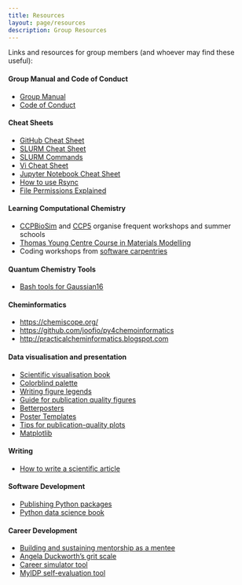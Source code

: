 ```yaml
---
title: Resources
layout: page/resources
description: Group Resources
---
```


Links and resources for group members (and whoever may find these useful):

#### Group Manual and Code of Conduct

- [Group Manual](group-manual.md)
- [Code of Conduct](COC.md)

#### Cheat Sheets

- [GitHub Cheat Sheet](https://education.github.com/git-cheat-sheet-education.pdf)
- [SLURM Cheat Sheet](https://bioinformaticsworkbook.org/Appendix/HPC/SLURM/slurm-cheatsheat.html#gsc.tab=0)
- [SLURM Commands](https://curc.readthedocs.io/en/latest/running-jobs/slurm-commands.html)
- [Vi Cheat Sheet](https://www.atmos.albany.edu/daes/atmclasses/atm350/vi_cheat_sheet.pdf)
- [Jupyter Notebook Cheat Sheet](https://www.edureka.co/blog/wp-content/uploads/2018/10/Jupyter_Notebook_CheatSheet_Edureka.pdf)
- [How to use Rsync](https://www.digitalocean.com/community/tutorials/how-to-use-rsync-to-sync-local-and-remote-directories)
- [File Permissions Explained](https://linuxcommand.org/lc3_lts0090.php)

#### Learning Computational Chemistry

- [CCPBioSim](http://www.ccpbiosim.ac.uk) and [CCP5](https://www.ccp5.ac.uk) organise frequent workshops and summer schools
- [Thomas Young Centre Course in Materials Modelling](https://thomasyoungcentre.org/courses/course-in-materials-modelling/)
- Coding workshops from [software carpentries](https://software-carpentry.org)

#### Quantum Chemistry Tools

- [Bash tools for Gaussian16](https://github.com/polyluxus/tools-for-g16.bash)

#### Cheminformatics

- https://chemiscope.org/
- https://github.com/joofio/py4chemoinformatics
- http://practicalcheminformatics.blogspot.com

#### Data visualisation and presentation

- [Scientific visualisation book](https://github.com/rougier/scientific-visualization-book)
- [Colorblind palette](https://davidmathlogic.com/colorblind/#%23D81B60-%231E88E5-%23FFC107-%23004D40)
- [Writing figure legends](https://www.thesavvyscientist.com/how-to-write-a-figure-legend/)
- [Guide for publication quality figures](https://b.nanes.org/figures/)
- [Betterposters](http://betterposters.blogspot.com/)
- [Poster Templates](https://guides.library.yale.edu/academic-poster-resources/alternative-templates)
- [Tips for publication-quality plots](https://www.gabrielaplucinska.com/blog)
- [Matplotlib](https://pbpython.com/effective-matplotlib.html)


#### Writing

- [How to write a scientific article](https://www.sciencedirect.com/science/article/pii/S1878764915001606)


#### Software Development

- [Publishing Python packages](https://pypackages.com/)
- [Python data science book](https://cocalc.com/share/public_paths/8b892baf91f98d0cf6172b872c8ad6694d0f7204/notebooks)

#### Career Development 

- [Building and sustaining mentorship as a mentee](https://febs.onlinelibrary.wiley.com/doi/full/10.1111/febs.15823)
- [Angela Duckworth’s grit scale](https://angeladuckworth.com/grit-scale/)
- [Career simulator tool](https://intersectjobsims.com/)
- [MyIDP self-evaluation tool](https://myidp.sciencecareers.org)



